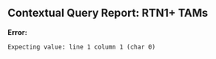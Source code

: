 ## Contextual Query Report: RTN1+ TAMs

**Error:**
```
Expecting value: line 1 column 1 (char 0)
```